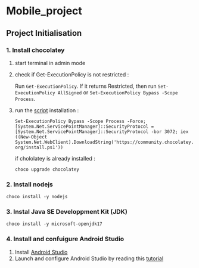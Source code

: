 # Mobile_project

 ## Project Initialisation

 ### 1. Install chocolatey

 1. start terminal in admin mode
 2. check if Get-ExecutionPolicy is not restricted :

    Run ```Get-ExecutionPolicy```. If it returns Restricted, then run ```Set-ExecutionPolicy AllSigned``` or ```Set-ExecutionPolicy Bypass -Scope Process```.
 3. run the [script](https://community.chocolatey.org/install.ps1) installation :

    ```Set-ExecutionPolicy Bypass -Scope Process -Force; [System.Net.ServicePointManager]::SecurityProtocol = [System.Net.ServicePointManager]::SecurityProtocol -bor 3072; iex ((New-Object System.Net.WebClient).DownloadString('https://community.chocolatey.org/install.ps1')) ```

    if chololatey is already installed :

    ```choco upgrade chocolatey```

 ### 2. Install nodejs

 ```choco install -y nodejs```

 ### 3. Instal Java SE Developpment Kit (JDK)

 ```choco install -y microsoft-openjdk17```

 ### 4. Install and confuigure Android Studio

 1. Install [Android Studio](https://developer.android.com/studio?hl=fr)
 2. Launch and configure Android Studio by reading this [tutorial](https://docs.expo.dev/workflow/android-studio-emulator/) 
